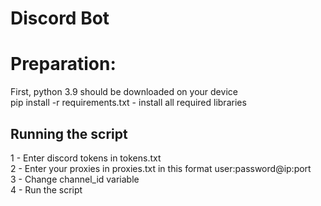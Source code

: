 # Discord Bot

<h1>Preparation:</h1>
First, python 3.9 should be downloaded on your device <br>
pip install -r requirements.txt - install all required libraries

<h2>Running the script</h2>
1 - Enter discord tokens in tokens.txt <br>
2 - Enter your proxies in proxies.txt in this format user:password@ip:port <br>
3 - Change channel_id variable <br>
4 - Run the script <br>
